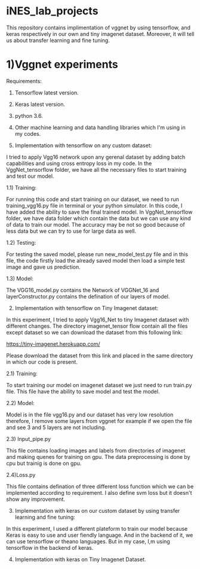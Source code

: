 # iNES_lab_projects
This repository contains implimentation of vggnet by using tensorflow, and keras respectively in our own and tiny imagenet dataset. Moreover, it will tell us about transfer learning and fine tuning.
# 1)Vggnet experiments
Requirements:
 1) Tensorflow latest version.

 2) Keras latest version.

 3) python 3.6.

 4) Other machine learning and data handling libraries which I'm using in my codes.
 
1) Implementation with tensorflow on any custom dataset:

I tried to apply Vgg16 network upon any gerenal dataset by adding batch capabilities and using cross entropy loss in my code.
In the VggNet_tensorflow folder, we have all the necessary files to start training and test our model.

 1.1) Training:

  For running this code and start training on our dataset, we need to run training_vgg16.py file in terminal or your python
  simulator. In this code, I have added the ability to save the final trained model. In VggNet_tensorflow folder, we have data
  folder which contain the data but we can use any kind of data to train our model. The accuracy may be not so good because of 
  less data but we can try to use for large data as well.

 1.2) Testing: 

  For testing the saved model, please run new_model_test.py file and in this file, the code firstly load the already saved model 
  then load a simple test image and gave us prediction.

 1.3) Model:

  The VGG16_model.py contains the Network of VGGNet_16 and layerConstructor.py contains the defination of our layers of model.

2) Implementation with tensorflow on Tiny Imagenet dataset:

In this experiment, I tried to apply Vgg16_Net to tiny Imagenet dataset with different changes. The directory imagenet_tensor flow contain all the files except dataset so we can download the dataset from this following link: 

https://tiny-imagenet.herokuapp.com/

Please download the dataset from this link and placed in the same directory in which our code is present.

 2.1) Training:
 
  To start training our model on imagenet dataset we just need to run train.py file. This file have the ability to save model and
  test the model.
  
 2.2) Model:
 
  Model is in the file vgg16.py and our dataset has very low resolution therefore, I remove some layers from vggnet for example
  if we open the file and see 3 and 5 layers are not including. 
 
 2.3) Input_pipe.py
 
  This file contains loading images and labels from directories of imagenet and making quenes for training on gpu. The data
  preprocessing is done by cpu but trainig is done on gpu.
 
 2.4)Loss.py
 
  This file contains defination of three different loss function which we can be implemented according to requirement.
  I also define svm loss but it doesn't show any improvement.
  
3) Implementation with keras on our custom dataset by using transfer learning and fine tuning:

In this experiment, I used a different plateform to train our model because Keras is easy to use and user fiendly language. And in the backend of it, we can use tensorflow or theano languages. But in my case, I,m using tensorflow in the backend of keras. 


4) Implementation with keras on Tiny Imagenet Dataset.
